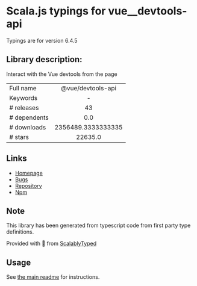 
# Scala.js typings for vue__devtools-api

Typings are for version 6.4.5

## Library description:
Interact with the Vue devtools from the page

|                    |                 |
| ------------------ | :-------------: |
| Full name          | @vue/devtools-api |
| Keywords           | - |
| # releases         | 43 |
| # dependents       | 0.0 |
| # downloads        | 2356489.3333333335 |
| # stars            | 22635.0 |

## Links
- [Homepage](https://github.com/vuejs/vue-devtools#readme)
- [Bugs](https://github.com/vuejs/vue-devtools/issues)
- [Repository](https://github.com/vuejs/vue-devtools)
- [Npm](https://www.npmjs.com/package/%40vue%2Fdevtools-api)
    


## Note
This library has been generated from typescript code from first party type definitions.

Provided with :purple_heart: from [ScalablyTyped](https://github.com/oyvindberg/ScalablyTyped)

## Usage
See [the main readme](../../readme.md) for instructions.


